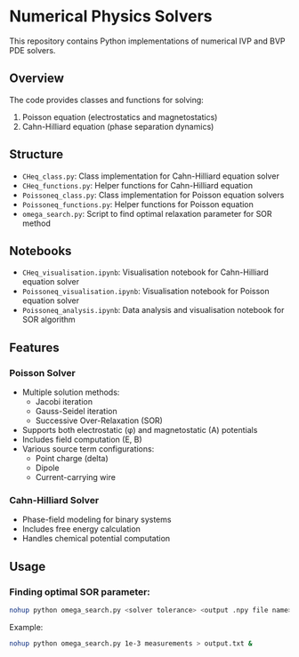 # Numerical Physics Solvers

This repository contains Python implementations of numerical IVP and BVP PDE solvers.

## Overview

The code provides classes and functions for solving:
1. Poisson equation (electrostatics and magnetostatics)
2. Cahn-Hilliard equation (phase separation dynamics)

## Structure

- `CHeq_class.py`: Class implementation for Cahn-Hilliard equation solver
- `CHeq_functions.py`: Helper functions for Cahn-Hilliard equation
- `Poissoneq_class.py`: Class implementation for Poisson equation solvers
- `Poissoneq_functions.py`: Helper functions for Poisson equation
- `omega_search.py`: Script to find optimal relaxation parameter for SOR method

## Notebooks

- `CHeq_visualisation.ipynb`: Visualisation notebook for Cahn-Hilliard equation solver
- `Poissoneq_visualisation.ipynb`: Visualisation notebook for Poisson equation solver
- `Poissoneq_analysis.ipynb`: Data analysis and visualisation notebook for SOR algorithm

## Features

### Poisson Solver
- Multiple solution methods:
  - Jacobi iteration
  - Gauss-Seidel iteration
  - Successive Over-Relaxation (SOR)
- Supports both electrostatic (φ) and magnetostatic (A) potentials
- Includes field computation (E, B)
- Various source term configurations:
  - Point charge (delta)
  - Dipole
  - Current-carrying wire

### Cahn-Hilliard Solver
- Phase-field modeling for binary systems
- Includes free energy calculation
- Handles chemical potential computation

## Usage

### Finding optimal SOR parameter:
```bash
nohup python omega_search.py <solver tolerance> <output .npy file name> > output.txt &
```
Example:
```bash
nohup python omega_search.py 1e-3 measurements > output.txt &
```